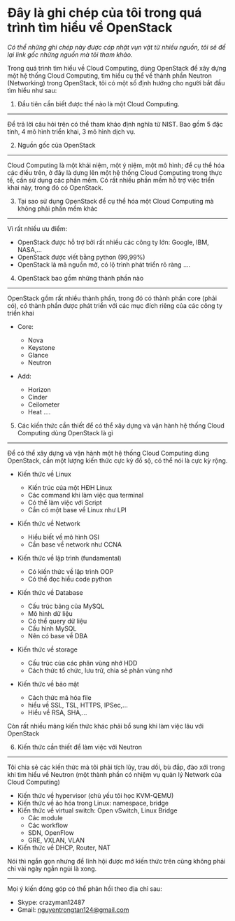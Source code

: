 ﻿Đây là ghi chép của tôi trong quá trình tìm hiểu về OpenStack
====

*Có thể những ghi chép này được cóp nhặt vụn vặt từ nhiều nguồn, tôi sẽ để lại link gốc những nguồn mà tôi tham khảo.*


Trong quá trình tìm hiểu về Cloud Computing, dùng OpenStack để xây dựng một hệ thống Cloud Computing, tìm hiểu cụ thể về thành phần Neutron (Networking) trong OpenStack, tôi có một số 
định hướng cho người bắt đầu tìm hiểu như sau:

1. Đầu tiên cần biết được thế nào là một Cloud Computing.
----
Để trả lời câu hỏi trên có thể tham khảo định nghĩa từ NIST. Bao gồm 5 đặc tính, 4 mô hình triển khai, 3 mô hình dịch vụ.

2. Nguồn gốc của OpenStack
----
Cloud Computing là một khái niệm, một ý niệm, một mô hình; để cụ thể hóa các điều trên, ở đây là dựng lên một hệ thống Cloud Computing trong thực tế, cần sử dụng các phần mềm. 
Có rất nhiều phần mềm hỗ trợ việc triển khai này, trong đó có OpenStack.

3. Tại sao sử dụng OpenStack để cụ thể hóa một Cloud Computing mà không phải phần mềm khác
----
Vì rất nhiều ưu điểm:
- OpenStack được hỗ trợ bởi rất nhiều các công ty lớn: Google, IBM, NASA,...
- OpenStack được viết bằng python (99,99%)
- OpenStack là mã nguồn mở, có lộ trình phát triển rõ ràng
....

4. OpenStack bao gồm những thành phần nào
----
OpenStack gồm rất nhiều thành phần, trong đó có thành phần core (phải có), có thành phần được phát triển với các mục đích riêng của các công ty triển khai
- Core:
	- Nova
	- Keystone
	- Glance
	- Neutron
	
- Add:
	- Horizon
	- Cinder
	- Ceilometer
	- Heat
	....
	
5. Các kiến thức cần thiết để có thể xây dựng và vận hành hệ thống Cloud Computing dùng OpenStack là gì
----
Để có thể xây dựng và vận hành một hệ thống Cloud Computing dùng OpenStack, cần một lượng kiến thức cực kỳ đồ sộ, có thể nói là cực kỳ rộng.
- Kiến thức về Linux
	- Kiến trúc của một HĐH Linux
	- Các command khi làm việc qua terminal
	- Có thể làm việc với Script
	- Cần có một base về Linux như LPI

- Kiến thức về Network
	- Hiểu biết về mô hình OSI
	- Cần base về network như CCNA
	
- Kiến thức về lập trình (fundamental)
	- Có kiến thức về lập trình OOP
	- Có thể đọc hiểu code python
	
- Kiến thức về Database
	- Cấu trúc bảng của MySQL
	- Mô hình dữ liệu
	- Có thể query dữ liệu
	- Cấu hình MySQL
	- Nên có base về DBA
	
- Kiến thức về storage
	- Cấu trúc của các phân vùng nhớ HDD
	- Cách thức tổ chức, lưu trữ, chia sẻ phân vùng nhớ
	
- Kiến thức về bảo mật
	- Cách thức mã hóa file
	- hiểu về SSL, TSL, HTTPS, IPSec,...
	- Hiểu về RSA, SHA,...
	
Còn rất nhiều mảng kiến thức khác phải bổ sung khi làm việc lâu với OpenStack

6. Kiến thức cần thiết để làm việc với Neutron
----
Tôi chia sẻ các kiến thức mà tôi phải tích lũy, trau dồi, bù đắp, đào xới trong khi tìm hiểu về Neutron (một thành phần có nhiệm vụ quản lý Network của Cloud Computing)
- Kiến thức về hypervisor (chủ yếu tôi học KVM-QEMU)
- Kiến thức về ảo hóa trong Linux: namespace, bridge
- Kiến thức về virtual switch: Open vSwitch, Linux Bridge
	- Các module
	- Các workflow
	- SDN, OpenFlow
	- GRE, VXLAN, VLAN
- Kiến thức về DHCP, Router, NAT

Nói thì ngắn gọn nhưng để lĩnh hội được mớ kiến thức trên cũng không phải chỉ vài ngày ngắn ngủi là xong.

----
Mọi ý kiến đóng góp có thể phản hồi theo địa chỉ sau:
- Skype: crazyman12487
- Gmail: nguyentrongtan124@gmail.com